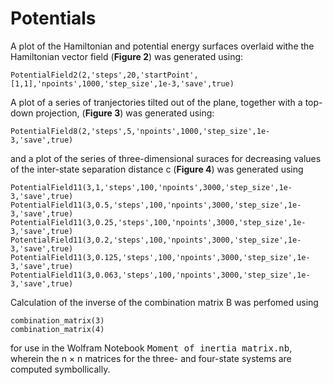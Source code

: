 # Potentials

A plot of the Hamiltonian and potential energy surfaces overlaid withe the Hamiltonian vector field (**Figure 2**) was generated using:

```
PotentialField2(2,'steps',20,'startPoint',[1,1],'npoints',1000,'step_size',1e-3,'save',true)
```

A plot of a series of tranjectories tilted out of the plane, together with a top-down projection, (**Figure 3**) was generated using:

```
PotentialField8(2,'steps',5,'npoints',1000,'step_size',1e-3,'save',true)
```

and a plot of the series of three-dimensional suraces for decreasing values of the inter-state separation distance c (**Figure 4**) was generated using

```
PotentialField11(3,1,'steps',100,'npoints',3000,'step_size',1e-3,'save',true)
PotentialField11(3,0.5,'steps',100,'npoints',3000,'step_size',1e-3,'save',true)
PotentialField11(3,0.25,'steps',100,'npoints',3000,'step_size',1e-3,'save',true)
PotentialField11(3,0.2,'steps',100,'npoints',3000,'step_size',1e-3,'save',true)
PotentialField11(3,0.125,'steps',100,'npoints',3000,'step_size',1e-3,'save',true)
PotentialField11(3,0.063,'steps',100,'npoints',3000,'step_size',1e-3,'save',true)
```
Calculation of the inverse of the combination matrix B was perfomed using

```
combination_matrix(3)
combination_matrix(4)
```
for use in the Wolfram Notebook <kbd>Moment of inertia matrix.nb</kbd>, wherein the n × n matrices for the three- and four-state systems are computed symbollically.
